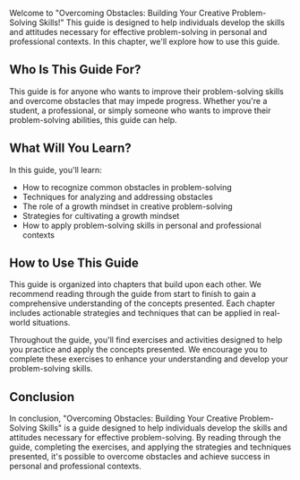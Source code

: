 
Welcome to "Overcoming Obstacles: Building Your Creative Problem-Solving Skills!" This guide is designed to help individuals develop the skills and attitudes necessary for effective problem-solving in personal and professional contexts. In this chapter, we'll explore how to use this guide.

Who Is This Guide For?
----------------------

This guide is for anyone who wants to improve their problem-solving skills and overcome obstacles that may impede progress. Whether you're a student, a professional, or simply someone who wants to improve their problem-solving abilities, this guide can help.

What Will You Learn?
--------------------

In this guide, you'll learn:

* How to recognize common obstacles in problem-solving
* Techniques for analyzing and addressing obstacles
* The role of a growth mindset in creative problem-solving
* Strategies for cultivating a growth mindset
* How to apply problem-solving skills in personal and professional contexts

How to Use This Guide
---------------------

This guide is organized into chapters that build upon each other. We recommend reading through the guide from start to finish to gain a comprehensive understanding of the concepts presented. Each chapter includes actionable strategies and techniques that can be applied in real-world situations.

Throughout the guide, you'll find exercises and activities designed to help you practice and apply the concepts presented. We encourage you to complete these exercises to enhance your understanding and develop your problem-solving skills.

Conclusion
----------

In conclusion, "Overcoming Obstacles: Building Your Creative Problem-Solving Skills" is a guide designed to help individuals develop the skills and attitudes necessary for effective problem-solving. By reading through the guide, completing the exercises, and applying the strategies and techniques presented, it's possible to overcome obstacles and achieve success in personal and professional contexts.

